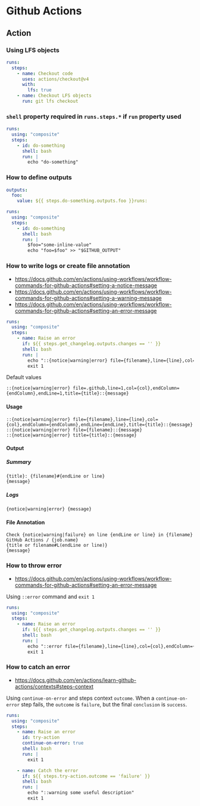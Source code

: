 # Github Actions

## Action

### Using LFS objects

```yaml
runs:
  steps:
    - name: Checkout code
      uses: actions/checkout@v4
      with:
        lfs: true
    - name: Checkout LFS objects
      run: git lfs checkout
```

### `shell` property required in `runs.steps.*` if `run` property used

```yaml
runs:
  using: "composite"
  steps:
    - id: do-something
      shell: bash
      run: |
        echo "do-something"
```

### How to define outputs

```yaml
outputs:
  foo:
    value: ${{ steps.do-something.outputs.foo }}runs:

runs:
  using: "composite"
  steps:
    - id: do-something
      shell: bash
      run: |
        $foo="some-inline-value"
        echo "foo=$foo" >> "$GITHUB_OUTPUT"
```

### How to write logs or create file annotation

* https://docs.github.com/en/actions/using-workflows/workflow-commands-for-github-actions#setting-a-notice-message
* https://docs.github.com/en/actions/using-workflows/workflow-commands-for-github-actions#setting-a-warning-message
* https://docs.github.com/en/actions/using-workflows/workflow-commands-for-github-actions#setting-an-error-message


```yaml
runs:
  using: "composite"
  steps:
    - name: Raise an error
      if: ${{ steps.get_changelog.outputs.changes == '' }}
      shell: bash
      run: |
        echo "::{notice|warning|error} file={filename},line={line},col={col},endColumn={endColumn},endLine={endLine},title={title}::{message}"
        exit 1
```

Default values
```
::{notice|warning|error} file=.github,line=1,col={col},endColumn={endColumn},endLine=1,title={title}::{message}
```

#### Usage

```
::{notice|warning|error} file={filename},line={line},col={col},endColumn={endColumn},endLine={endLine},title={title}::{message}
::{notice|warning|error} file={filename}::{message}
::{notice|warning|error} title={title}::{message}
```

#### Output

##### Summary
```
{title}: {filename}#{endLine or line}
{message}
```

##### Logs
```
{notice|warning|error} {message}
```

#### File Annotation
```
Check {notice|warning|failure} on line {endLine or line} in {filename}
GitHub Actions / {job.name}
{title or filename#L(endLine or line)}
{message}
```

### How to throw error

* https://docs.github.com/en/actions/using-workflows/workflow-commands-for-github-actions#setting-an-error-message

Using `::error` command and `exit 1`

```yaml
runs:
  using: "composite"
  steps:
    - name: Raise an error
      if: ${{ steps.get_changelog.outputs.changes == '' }}
      shell: bash
      run: |
        echo "::error file={filename},line={line},col={col},endColumn={endColumn},endLine={endLine},title={title}::{message}"
        exit 1
```

### How to catch an error

* https://docs.github.com/en/actions/learn-github-actions/contexts#steps-context

Using `continue-on-error` and steps context `outcome`.
When a `continue-on-error` step fails, the `outcome` is `failure`, but the final `conclusion` is `success`.

```yaml
runs:
  using: "composite"
  steps:
    - name: Raise an error
      id: try-action
      continue-on-error: true
      shell: bash
      run: |
        exit 1

    - name: Catch the error
      if: ${{ steps.try-action.outcome == 'failure' }}
      shell: bash
      run: |
        echo "::warning some useful description"
        exit 1
```
